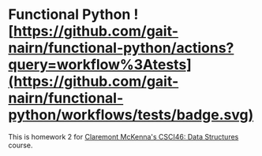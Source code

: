 # Functional Python ![https://github.com/gait-nairn/functional-python/actions?query=workflow%3Atests](https://github.com/gait-nairn/functional-python/workflows/tests/badge.svg)

This is homework 2 for [Claremont McKenna's CSCI46: Data Structures](https://github.com/mikeizbicki/cmc-csci046) course.

